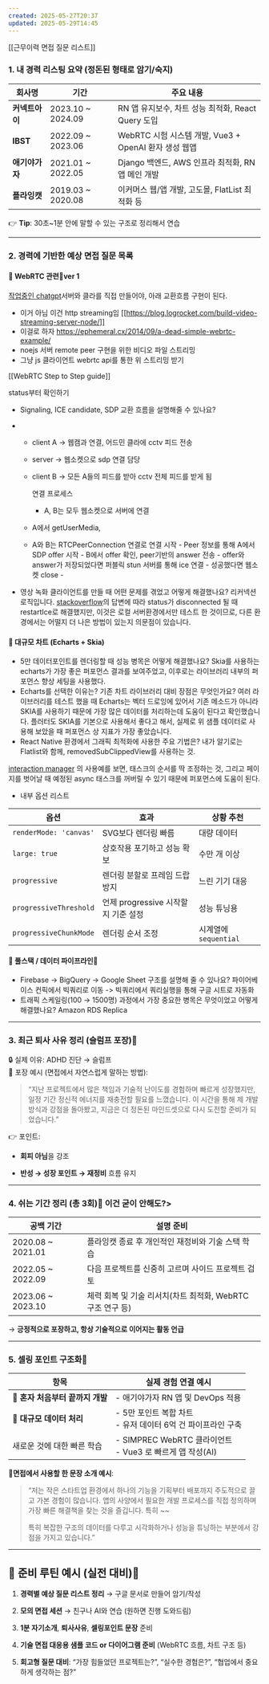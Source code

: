 ```yaml
---
created: 2025-05-27T20:37
updated: 2025-05-29T14:45
---
```


[[근무이력 면접 질문 리스트]]

### 1. **내 경력 리스팅 요약 (정돈된 형태로 암기/숙지)**

|회사명|기간|주요 내용|
|---|---|---|
|**커넥트아이**|2023.10 ~ 2024.09|RN 앱 유지보수, 차트 성능 최적화, React Query 도입|
|**IBST**|2022.09 ~ 2023.06|WebRTC 시험 시스템 개발, Vue3 + OpenAI 환자 생성 웹앱|
|**애기야가자**|2021.01 ~ 2022.05|Django 백엔드, AWS 인프라 최적화, RN 앱 메인 개발|
|**플라잉캣**|2019.03 ~ 2020.08|이커머스 웹/앱 개발, 고도몰, FlatList 최적화 등|

👉 **Tip**: 30초~1분 안에 말할 수 있는 구조로 정리해서 연습

---

### 2. **경력에 기반한 예상 면접 질문 목록**

#### 📌 WebRTC 관련🛑ver 1

[작업중인 chatgpt](https://chatgpt.com/c/68366c71-3e38-800f-b36b-6fac515597fb)서버와 클라를 직접 만들어야, 아래 교환흐름 구현이 된다.

- 이거 아님 이건 http streaming임
[[https://blog.logrocket.com/build-video-streaming-server-node/]]
- 이걸로 하자
https://ephemeral.cx/2014/09/a-dead-simple-webrtc-example/
- noejs 서버 remote peer 구현을 위한 비디오 파일 스트리밍
- 그냥 js 클라이언트 webrtc api를 통한 위 스트리밍 받기

[[WebRTC Step to Step guide]]

status부터 확인하기

- Signaling, ICE candidate, SDP 교환 흐름을 설명해줄 수 있나요?
- 
     - client A -> 웹캠과 연결, 어드민 클라에 cctv 피드 전송
     - server -> 웹소켓으로 sdp 연결 담당
     - client B -> 모든 A들의 피드를 받아 cctv 전체 피드를 받게 됨
       
       연결 프로세스
       - A, B는 모두 웹소켓으로 서버에 연결
     -  A에서 getUserMedia,
     -  A와 B는 RTCPeerConnection 연결로 연결 시작
       - Peer 정보를 통해 A에서 SDP offer 시작
       - B에서 offer 확인, peer기반의 answer 전송
       - offer와 answer가 저장되었다면 퍼블릭 stun 서버를 통해 ice 연결
       - 성공했다면 웹소켓 close
       - 
     
- 영상 녹화 클라이언트를 만들 때 어떤 문제를 겪었고 어떻게 해결했나요?
     리커넥션 로직입니다. [stackoverflow](https://stackoverflow.com/questions/32047777/how-can-webrtc-reconnect-to-the-same-peer-after-disconnection)의 답변에 따라 status가 disconnected 될 때 restartIce로 해결했지만, 이것은 로컬 서버환경에서만 테스트 한 것이므로, 다른 환경에서는 어떨지 더 나은 방법이 있는지 의문점이 있습니다.

#### 📌 대규모 차트 (Echarts + Skia)

- 5만 데이터포인트를 렌더링할 때 성능 병목은 어떻게 해결했나요?
      Skia를 사용하는 echarts가 가장 좋은 퍼포먼스 결과를 보여주었고, 이후로는 라이브러리 내부의 퍼포먼스 향상 세팅을 사용했다.
- Echarts를 선택한 이유는? 기존 차트 라이브러리 대비 장점은 무엇인가요?
     여러 라이브러리를 테스트 했을 때 Echarts는 벡터 드로잉에 있어서 기존 메소드가 아니라 SKIA를 사용하기 때문에 가장 많은 데이터를 처리하는데 도움이 된다고 확인했습니다. 플러터도 SKIA를 기본으로 사용해서 좋다고 해서, 실제로 위 샘플 데이터로 사용해 보았을 때 퍼포먼스 상 지표가 가장 좋았습니다.
- React Native 환경에서 그래픽 최적화에 사용한 주요 기법은?
     내가 알기로는 Flatlist와 함께, removedSubClippedView를 사용하는 것. 
     
[interaction manager](https://apratimjaiswal.hashnode.dev/react-native-app-performance-improvement-using-interactionmanager)
의 사용예를 보면, 태스크의 순서를 딱 조정하는 것, 그리고 페이지를 벗어날 때 예정된 async 태스크를 꺼버릴 수 있기 때문에 퍼포먼스에 도움이 된다.

- 내부 옵션 리스트

|옵션|효과|상황 추천|
|---|---|---|
|`renderMode: 'canvas'`|SVG보다 렌더링 빠름|대량 데이터|
|`large: true`|상호작용 포기하고 성능 확보|수만 개 이상|
|`progressive`|렌더링 분할로 프레임 드랍 방지|느린 기기 대응|
|`progressiveThreshold`|언제 progressive 시작할지 기준 설정|성능 튜닝용|
|`progressiveChunkMode`|렌더링 순서 조정|시계열에 `sequential`|

#### 📌 풀스택 / 데이터 파이프라인🛑

- Firebase → BigQuery → Google Sheet 구조를 설명해 줄 수 있나요?
     파이어베이스 컨픽에서 빅쿼리로 이동 -> 빅쿼리에서 쿼리실행을 통해 구글 시트로 자동화
- 트래픽 스케일링(100 → 1500명) 과정에서 가장 중요한 병목은 무엇이었고 어떻게 해결했나요?
     Amazon RDS Replica

---

### 3. **최근 퇴사 사유 정리 (슬럼프 포장)**🛑

🔒 실제 이유: ADHD 진단 → 슬럼프  
💬 포장 예시 (면접에서 자연스럽게 말하는 방법):

> “지난 프로젝트에서 많은 책임과 기술적 난이도를 경험하며 빠르게 성장했지만, 일정 기간 정신적 에너지를 재충전할 필요를 느꼈습니다. 이 시간을 통해 제 개발 방식과 강점을 돌아봤고, 지금은 더 정돈된 마인드셋으로 다시 도전할 준비가 되었습니다.”

👉 포인트:

- **회피 아님**을 강조
    
- **반성 → 성장 포인트 → 재정비** 흐름 유지
    

---

### 4. **쉬는 기간 정리 (총 3회)**🛑 이건 굳이 안해도?>

|공백 기간|설명 준비|
|---|---|
|2020.08 ~ 2021.01|플라잉캣 종료 후 개인적인 재정비와 기술 스택 학습|
|2022.05 ~ 2022.09|다음 프로젝트를 신중히 고르며 사이드 프로젝트 검토|
|2023.06 ~ 2023.10|체력 회복 및 기술 리서치(차트 최적화, WebRTC 구조 연구 등)|

→ **긍정적으로 포장하고, 항상 기술적으로 이어지는 활동 언급**

---

### 5. **셀링 포인트 구조화**🛑

| 항목                    | 실제 경험 연결 예시                                     |
| --------------------- | ----------------------------------------------- |
| 🎯 **혼자 처음부터 끝까지 개발** | - 애기야가자 RN 앱 및 DevOps 적용                        |
| 🧠 **대규모 데이터 처리**     | - 5만 포인트 복합 차트  <br>- 유저 데이터 6억 건 파이프라인 구축      |
| 새로운 것에 대한 빠른 학습       | - SIMPREC WebRTC 클라이언트<br>- Vue3 로 빠르게 앱 작성(AI) |

🛑**면접에서 사용할 한 문장 소개 예시**:

> “저는 작은 스타트업 환경에서 하나의 기능을 기획부터 배포까지 주도적으로 끌고 가본 경험이 많습니다. 앱의 사양에서 필요한 개발 프로세스를 직접 정의하며 가장 빠른 해결책을 찾는 것을 즐깁니다. 특히 ~~
> 
> 특히 복잡한 구조의 데이터를 다루고 시각화하거나 성능을 튜닝하는 부분에서 강점을 가지고 있습니다.”

---

## 🔁 준비 루틴 예시 (실전 대비)🛑

1. **경력별 예상 질문 리스트 정리** → 구글 문서로 만들어 암기/작성
    
2. **모의 면접 세션** → 친구나 AI와 연습 (원하면 진행 도와드림)
    
3. **1분 자기소개**, **퇴사사유**, **셀링포인트 문장** 준비
    
4. **기술 면접 대응용 샘플 코드 or 다이어그램 준비** (WebRTC 흐름, 차트 구조 등)
    
5. **회고형 질문 대비**: “가장 힘들었던 프로젝트는?”, “실수한 경험은?”, “협업에서 중요하게 생각하는 점?”